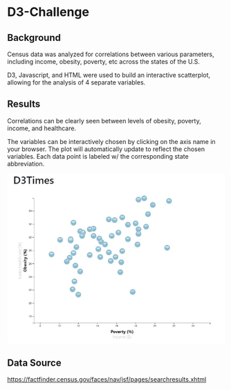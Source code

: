 # D3-Challenge

## Background

Census data was analyzed for correlations between various parameters, including income, obesity, poverty, etc across the states of the U.S.

D3, Javascript, and HTML were used to build an interactive scatterplot, allowing for the analysis of 4 separate variables.

## Results

Correlations can be clearly seen between levels of obesity, poverty, income, and healthcare. 

The variables can be interactively chosen by clicking on the axis name in your browser. The plot will automatically update to reflect the chosen variables. Each data point is labeled w/ the corresponding state abbreviation.

![plot](D3_data_journalism/assets/Images/plot.JPG)

## Data Source

https://factfinder.census.gov/faces/nav/jsf/pages/searchresults.xhtml